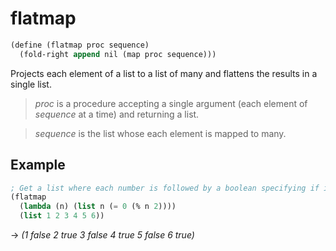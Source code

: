 # flatmap
```scheme
(define (flatmap proc sequence)
  (fold-right append nil (map proc sequence)))
```
Projects each element of a list to a list of many and flattens the results in a single list.

> *proc* is a procedure accepting a single argument (each element of *sequence* at a time) and returning a list.

> *sequence* is the list whose each element is mapped to many.

## Example
```scheme
; Get a list where each number is followed by a boolean specifying if it is even.
(flatmap
  (lambda (n) (list n (= 0 (% n 2))))
  (list 1 2 3 4 5 6))
```
-> *(1 false 2 true 3 false 4 true 5 false 6 true)*